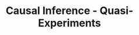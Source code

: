 ---
title: Causal Inference - Quasi-Experiments
tags: [Data Science, A/B Testing]
style: border
color: primary
description: Your PM forgot to run an A/B test… what now?
external_url: https://towardsdatascience.com/causal-inference-quasi-experiments-36d35ca5f754
---